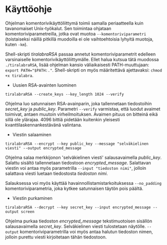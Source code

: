 # Käyttöohje

Ohjelman komentorivikäyttöliittymä toimii samalla periaatteella kuin tavanomaiset Unix-työkalut. Sen toimintaa ohjataan komentoriviparametreilla, jotka ovat muotoa `--komentoriviparametri` (toistaiseksi näillä pitkillä muodoilla ei ole vaihtoehtoisia lyhyitä muotoja, kuten `-km`).

Shell-skripti _tiralabraRSA_ passaa annetut komentoriviparametrit edelleen varsinaiselle komentorivikäyttöliittymälle. Ellet halua kutsua tätä muodossa `./tiralabraRSA`, lisää ohjelman kansio väliaikaisesti PATH-muuttujaan: `export PATH="$PATH:."`. Shell-skripti on myös määritettävä ajettavaksi: `chmod +x tiralabra`.

* Uusien RSA-avainten luominen
```
tiralabraRSA --create_keys --key_length 1024 --verify
```

Ohjelma luo satunnaisen RSA-avainparin, joka tallennetaan tiedostoihin _secret_key_ ja _public_key_. Parametri `--verify` varmistaa, että luodut avaimet toimivat, antaen muutoin virheilmoituksen. Avaimen pituus on bitteinä eikä sillä ole ylärajaa. 4096 bittiä pidetään kuitenkin yleisesti kvanttilaskennankestävänä valintana.

* Viestin salaaminen
```
tiralabraRSA --encrypt --key public_key --message "selväkielinen viesti" --output encrypted_message
```

Ohjelma salaa merkkijonon 'selväkielinen viesti' salausavaimella _public_key_. Salattu sisältö tallennetaan tiedostoon _encrypted_message_. Salattavan viestin voi antaa myös parametrilla `--input "tiedoston nimi"`, jolloin salattava viesti luetaan tiedostosta _tiedoston nimi_.

Salauksessa voi myös käyttää havainnollistamistarkoituksessa `--no_padding` komentoriviparametria, joka kytkee satunnaisen täytön pois päältä.

* Viestin purkaminen
```
tiralabraRSA --decrypt --key secret_key --input encrypted_message --output screen
```

Ohjelma purkaa tiedoston _encrypted_message_ tekstimuotoisen sisällön salausavaimella _secret_key_. Selväkielinen viesti tulostetaan näytölle. `--output` komentoriviparametrilla voi myös antaa halutun tiedoston nimen, jolloin purettu viesti kirjoitetaan tähän tiedostoon.
